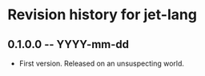 # Revision history for jet-lang

## 0.1.0.0 -- YYYY-mm-dd

* First version. Released on an unsuspecting world.
